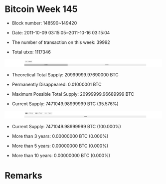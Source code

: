 # Bitcoin Week 145

- Block number: 148590~149420

- Date: 2011-10-09 03:15:05~2011-10-16 03:15:04

- The number of transaction on this week: 39992

- Total utxo: 1117346

![](../images/mined_week145.png)

- Theoretical Total Supply: 20999999.97690000 BTC

- Permanently Disappeared: 0.01000001 BTC

- Maximum Possible Total Supply: 20999999.96689999 BTC

- Current Supply: 7471049.98999999 BTC (35.576%)

![](../images/year_week145.png)


- Current Supply: 7471049.98999999 BTC (100.000%)

- More than 3 years: 0.00000000 BTC (0.000%)

- More than 5 years: 0.00000000 BTC (0.000%)

- More than 10 years: 0.00000000 BTC (0.000%)

# Remarks

